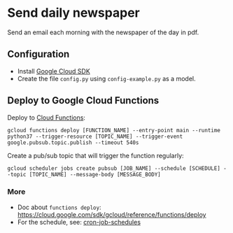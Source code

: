 # Send daily newspaper
Send an email each morning with the newspaper of the day in pdf.

## Configuration
- Install [Google Cloud SDK](https://cloud.google.com/sdk/install)
- Create the file `config.py` using `config-example.py` as a model.

## Deploy to Google Cloud Functions
Deploy to [Cloud Functions](https://console.cloud.google.com/functions/):
```shell script
gcloud functions deploy [FUNCTION_NAME] --entry-point main --runtime python37 --trigger-resource [TOPIC_NAME] --trigger-event google.pubsub.topic.publish --timeout 540s
```

Create a pub/sub topic that will trigger the function regularly:
```shell script
gcloud scheduler jobs create pubsub [JOB_NAME] --schedule [SCHEDULE] --topic [TOPIC_NAME] --message-body [MESSAGE_BODY]
```

### More
- Doc about `functions deploy`: https://cloud.google.com/sdk/gcloud/reference/functions/deploy
- For the schedule, see: [cron-job-schedules](https://cloud.google.com/scheduler/docs/configuring/cron-job-schedules)